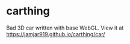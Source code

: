 # carthing

Bad 3D car written with base WebGL. View it at https://jamjar919.github.io/carthing/car/
